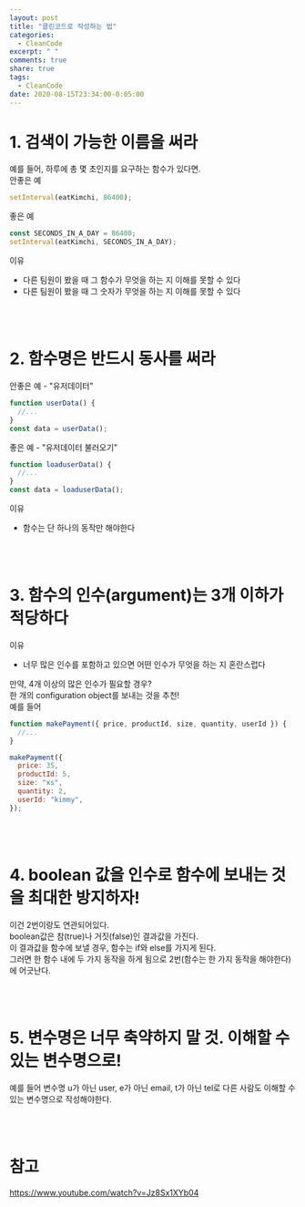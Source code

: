 ```yaml
---
layout: post
title: "클린코드로 작성하는 법"
categories:
  - CleanCode
excerpt: " "
comments: true
share: true
tags:
  - CleanCode
date: 2020-08-15T23:34:00-0:05:00
---
```


# 1. 검색이 가능한 이름을 써라

예를 들어, 하루에 총 몇 초인지를 요구하는 함수가 있다면.<br/>
안좋은 예

```javascript
setInterval(eatKimchi, 86400);
```

좋은 예

```javascript
const SECONDS_IN_A_DAY = 86400;
setInterval(eatKimchi, SECONDS_IN_A_DAY);
```

이유

- 다른 팀원이 봤을 때 그 함수가 무엇을 하는 지 이해를 못할 수 있다
- 다른 팀원이 봤을 때 그 숫자가 무엇을 하는 지 이해를 못할 수 있다

<br/><br/>

# 2. 함수명은 반드시 동사를 써라

안좋은 예 - "유저데이터"

```javascript
function userData() {
  //...
}
const data = userData();
```

좋은 예 - "유저데이터 불러오기"

```javascript
function loaduserData() {
  //...
}
const data = loaduserData();
```

이유

- 함수는 단 하나의 동작만 해야한다

<br/><br/>

# 3. 함수의 인수(argument)는 3개 이하가 적당하다

이유

- 너무 많은 인수를 포함하고 있으면 어떤 인수가 무엇을 하는 지 혼란스럽다

만약, 4개 이상의 많은 인수가 필요할 경우?<br/>
한 개의 configuration object를 보내는 것을 추천!<br/>
예를 들어

```javascript
function makePayment({ price, productId, size, quantity, userId }) {
  //...
}

makePayment({
  price: 35,
  productId: 5,
  size: "xs",
  quantity: 2,
  userId: "kimmy",
});
```

<br/><br/>

# 4. boolean 값을 인수로 함수에 보내는 것을 최대한 방지하자!

이건 2번이랑도 연관되어있다.<br/>
boolean값은 참(true)나 거짓(false)인 결과값을 가진다. <br/>
이 결과값을 함수에 보낼 경우, 함수는 if와 else를 가지게 된다.<br/>
그러면 한 함수 내에 두 가지 동작을 하게 됨으로 2번(함수는 한 가지 동작을 해야한다)에 어긋난다.<br/>

<br/><br/>

# 5. 변수명은 너무 축약하지 말 것. 이해할 수 있는 변수명으로!

예를 들어 변수명 u가 아닌 user, e가 아닌 email, t가 아닌 tel로 다른 사람도 이해할 수 있는 변수명으로 작성해야한다.

<br/><br/>

# 참고

<https://www.youtube.com/watch?v=Jz8Sx1XYb04>

